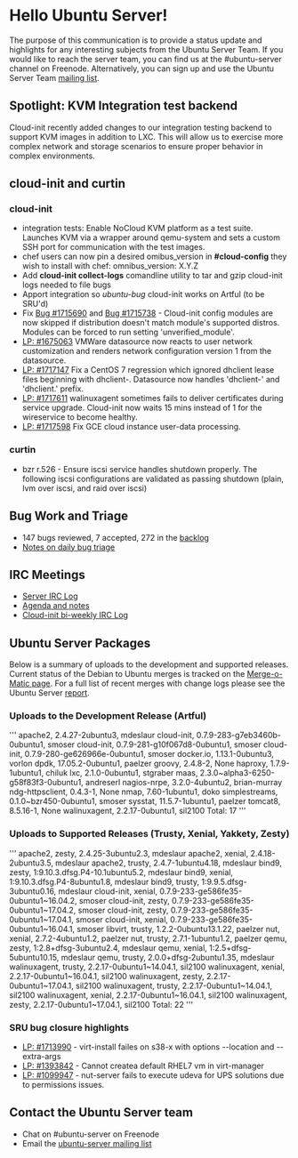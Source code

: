 # Hello Ubuntu Server!
The purpose of this communication is to provide a status update and highlights for any interesting subjects from the Ubuntu Server Team. If you would like to reach the server team, you can find us at the #ubuntu-server channel on Freenode. Alternatively, you can sign up and use the Ubuntu Server Team [mailing list](https://lists.ubuntu.com/mailman/listinfo/ubuntu-server).

## Spotlight: KVM Integration test backend
Cloud-init recently added changes to our integration testing backend to support KVM images in addition to LXC. This will allow us to exercise more complex network and storage scenarios to ensure proper behavior in complex environments.

## cloud-init and curtin
### cloud-init
- integration tests: Enable NoCloud KVM platform as a test suite. Launches KVM via a wrapper around qemu-system and sets a custom SSH port for communication with the test images.
- chef users can now pin a desired omibus_version in **#cloud-config** they wish to install with chef: omnibus_version: X.Y.Z
-  Add **cloud-init collect-logs** comandline utility to tar and gzip cloud-init logs needed to file bugs
- Apport integration so *ubuntu-bug* cloud-init works on Artful (to be SRU'd)
- Fix [Bug #1715690](https://bugs.launchpad.net/cloud-init/+bug/1715690)  and [Bug #1715738](https://bugs.launchpad.net/cloud-init/+bug/1715738) - Cloud-init config modules are now skipped if distribution doesn't match module's supported distros. Modules can be forced to run setting 'unverified_module'.
- [LP: #1675063](https://bugs.launchpad.net/cloud-init/+bug/1675063)  VMWare datasource now reacts to user network customization and renders network configuration version 1 from the datasource.
- [LP: #1717147](https://bugs.launchpad.net/cloud-init/+bug/1717147) Fix a CentOS 7 regression which ignored dhclient lease files beginning with dhclient-. Datasource now handles 'dhclient-' and 'dhclient.' prefix.
- [LP: #1717611](https://bugs.launchpad.net/cloud-init/+bug/1717611) walinuxagent sometimes fails to deliver certificates during service upgrade. Cloud-init now waits 15 mins instead of 1 for the wireservice to become healthy.
- [LP: #1717598](https://bugs.launchpad.net/cloud-init/+bug/1717598) Fix GCE cloud instance user-data processing.


### curtin
- bzr r.526 - Ensure iscsi service handles shutdown properly. The following iscsi configurations are validated as passing shutdown (plain, lvm over iscsi, and raid over iscsi)

## Bug Work and Triage
- 147 bugs reviewed, 7 accepted, 272 in the [backlog](https://bugs.launchpad.net/~ubuntu-server/+subscribedbugs)
- [Notes on daily bug triage](https://wiki.ubuntu.com/ServerTeam/KnowledgeBase#Bug_Triage)

## IRC Meetings
- [Server IRC Log](https://ubottu.com/meetingology/logs/ubuntu-meeting/2017/ubuntu-meeting.2017-09-19-16.01.html)
- [Agenda and notes](https://wiki.ubuntu.com/ServerTeam/Meeting)
- [Cloud-init bi-weekly IRC Log](https://cloud-init.github.io/status-2017-09-18.html)

## Ubuntu Server Packages
Below is a summary of uploads to the development and supported releases. Current status of the Debian to Ubuntu merges is tracked on the [Merge-o-Matic page](https://merges.ubuntu.com/main.html). For a full list of recent merges with change logs please see the Ubuntu Server [report](http://reqorts.qa.ubuntu.com/reports/ubuntu-server/merges.html).

### Uploads to the Development Release (Artful)
'''
apache2, 2.4.27-2ubuntu3, mdeslaur
cloud-init, 0.7.9-283-g7eb3460b-0ubuntu1, smoser
cloud-init, 0.7.9-281-g10f067d8-0ubuntu1, smoser
cloud-init, 0.7.9-280-ge626966e-0ubuntu1, smoser
docker.io, 1.13.1-0ubuntu3, vorlon
dpdk, 17.05.2-0ubuntu1, paelzer
groovy, 2.4.8-2, None
haproxy, 1.7.9-1ubuntu1, chiluk
lxc, 2.1.0-0ubuntu1, stgraber
maas, 2.3.0~alpha3-6250-g58f83f3-0ubuntu1, andreserl
nagios-nrpe, 3.2.0-4ubuntu2, brian-murray
ndg-httpsclient, 0.4.3-1, None
nmap, 7.60-1ubuntu1, doko
simplestreams, 0.1.0~bzr450-0ubuntu1, smoser
sysstat, 11.5.7-1ubuntu1, paelzer
tomcat8, 8.5.16-1, None
walinuxagent, 2.2.17-0ubuntu1, sil2100
Total: 17
'''

### Uploads to Supported Releases (Trusty, Xenial, Yakkety, Zesty)
'''
apache2, zesty, 2.4.25-3ubuntu2.3, mdeslaur
apache2, xenial, 2.4.18-2ubuntu3.5, mdeslaur
apache2, trusty, 2.4.7-1ubuntu4.18, mdeslaur
bind9, zesty, 1:9.10.3.dfsg.P4-10.1ubuntu5.2, mdeslaur
bind9, xenial, 1:9.10.3.dfsg.P4-8ubuntu1.8, mdeslaur
bind9, trusty, 1:9.9.5.dfsg-3ubuntu0.16, mdeslaur
cloud-init, xenial, 0.7.9-233-ge586fe35-0ubuntu1~16.04.2, smoser
cloud-init, zesty, 0.7.9-233-ge586fe35-0ubuntu1~17.04.2, smoser
cloud-init, zesty, 0.7.9-233-ge586fe35-0ubuntu1~17.04.1, smoser
cloud-init, xenial, 0.7.9-233-ge586fe35-0ubuntu1~16.04.1, smoser
libvirt, trusty, 1.2.2-0ubuntu13.1.22, paelzer
nut, xenial, 2.7.2-4ubuntu1.2, paelzer
nut, trusty, 2.7.1-1ubuntu1.2, paelzer
qemu, zesty, 1:2.8+dfsg-3ubuntu2.4, mdeslaur
qemu, xenial, 1:2.5+dfsg-5ubuntu10.15, mdeslaur
qemu, trusty, 2.0.0+dfsg-2ubuntu1.35, mdeslaur
walinuxagent, trusty, 2.2.17-0ubuntu1~14.04.1, sil2100
walinuxagent, xenial, 2.2.17-0ubuntu1~16.04.1, sil2100
walinuxagent, zesty, 2.2.17-0ubuntu1~17.04.1, sil2100
walinuxagent, trusty, 2.2.17-0ubuntu1~14.04.1, sil2100
walinuxagent, xenial, 2.2.17-0ubuntu1~16.04.1, sil2100
walinuxagent, zesty, 2.2.17-0ubuntu1~17.04.1, sil2100
Total: 22
'''

### SRU bug closure highlights
- [LP: #1713990](https://bugs.launchpad.net/ubuntu/+source/virt-manager/+bug/1713990) - virt-install failes on s38-x with options --location and --extra-args
- [LP: #1393842](https://bugs.launchpad.net/bugs/1393842) - Cannot createa default RHEL7 vm in virt-manager
- [LP: #1099947](https://bugs.launchpad.net/bugs/1393842) - nut-server fails to execute udeva for UPS solutions due to permissions issues.

## Contact the Ubuntu Server team
- Chat on #ubuntu-server on Freenode
- Email the [ubuntu-server mailing list](https://lists.ubuntu.com/mailman/listinfo/ubuntu-server)
